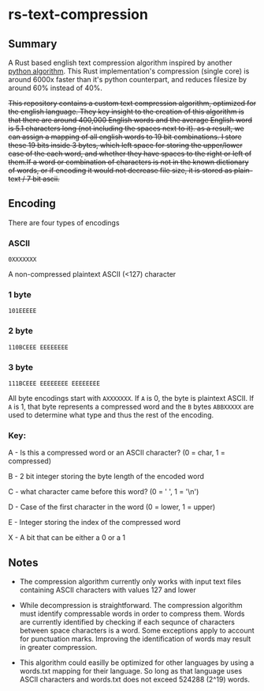 # rs-text-compression

## Summary

A Rust based english text compression algorithm inspired by another [python algorithm](https://github.com/sloganking/text-compression). This Rust implementation's compression (single core) is around 6000x faster than it's python counterpart, and reduces filesize by around 60% instead of 40%.


~~This repository contains a custom text compression algorithm, optimized for the english language. They key insight to the creation of this algorithm is that there are around 400,000 English words and the average English word is 5.1 characters long (not including the spaces next to it). as a result, we can assign a mapping of all english words to 19 bit combinations. I store these 19 bits inside 3 bytes, which left space for storing the upper/lower case of the each word, and whether they have spaces to the right or left of them.If a word or combination of characters is not in the known dictionary of words, or if encoding it would not decrease file size, it is stored as plain-text / 7 bit ascii.~~

## Encoding

There are four types of encodings

### ASCII
``0XXXXXXX``

A non-compressed plaintext ASCII (<127) character

### 1 byte
``101EEEEE``

### 2 byte
``110BCEEE EEEEEEEE``

### 3 byte
``111BCEEE EEEEEEEE EEEEEEEE``

All byte encodings start with ``AXXXXXXX``. If ``A`` is 0, the byte is plaintext ASCII. If ``A`` is 1, that byte represents a compressed word and the ``B`` bytes ``ABBXXXXX`` are used to determine what type and thus the rest of the encoding.

### Key:

A - Is this a compressed word or an ASCII character? (0 = char, 1 = compressed)

B - 2 bit integer storing the byte length of the encoded word

C - what character came before this word? (0 = ' ', 1 = '\n')

D - Case of the first character in the word (0 = lower, 1 = upper)

E - Integer storing the index of the compressed word

X - A bit that can be either a 0 or a 1

## Notes

- The compression algorithm currently only works with input text files containing ASCII characters with values 127 and lower

- While decompression is straightforward. The compression algorithm must identify compressable words in order to compress them. Words are currently identified by checking if each sequnce of characters between space characters is a word. Some exceptions apply to account for punctuation marks. Improving the identification of words may result in greater compression.

- This algorithm could easilly be optimized for other languages by using a words.txt mapping for their language. So long as that language uses ASCII characters and words.txt does not exceed 524288 (2^19) words.
